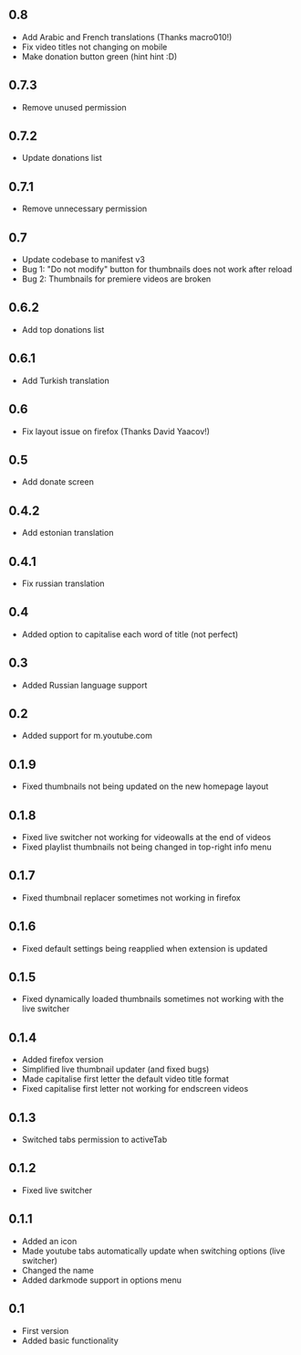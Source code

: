 ## 0.8
- Add Arabic and French translations (Thanks macro010!)
- Fix video titles not changing on mobile
- Make donation button green (hint hint :D)

## 0.7.3
- Remove unused permission

## 0.7.2
- Update donations list

## 0.7.1
- Remove unnecessary permission

## 0.7
- Update codebase to manifest v3
- Bug 1: "Do not modify" button for thumbnails does not work after reload
- Bug 2: Thumbnails for premiere videos are broken

## 0.6.2
- Add top donations list

## 0.6.1
- Add Turkish translation

## 0.6
- Fix layout issue on firefox (Thanks David Yaacov!)

## 0.5
- Add donate screen

## 0.4.2
- Add estonian translation

## 0.4.1
- Fix russian translation

## 0.4
- Added option to capitalise each word of title (not perfect)

## 0.3
- Added Russian language support

## 0.2
- Added support for m.youtube.com

## 0.1.9
- Fixed thumbnails not being updated on the new homepage layout

## 0.1.8
- Fixed live switcher not working for videowalls at the end of videos
- Fixed playlist thumbnails not being changed in top-right info menu

## 0.1.7
- Fixed thumbnail replacer sometimes not working in firefox

## 0.1.6
- Fixed default settings being reapplied when extension is updated

## 0.1.5
- Fixed dynamically loaded thumbnails sometimes not working with the live switcher

## 0.1.4
- Added firefox version
- Simplified live thumbnail updater (and fixed bugs)
- Made capitalise first letter the default video title format
- Fixed capitalise first letter not working for endscreen videos

## 0.1.3
- Switched tabs permission to activeTab

## 0.1.2
- Fixed live switcher

## 0.1.1
- Added an icon
- Made youtube tabs automatically update when switching options (live switcher)
- Changed the name
- Added darkmode support in options menu

## 0.1
- First version
- Added basic functionality
